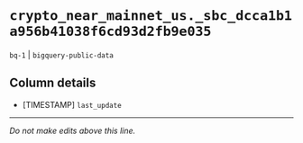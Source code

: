 # `crypto_near_mainnet_us._sbc_dcca1b1a956b41038f6cd93d2fb9e035`
`bq-1` | `bigquery-public-data`

## Column details
* [TIMESTAMP] `last_update`

-------------------------------------------------------------------------------
*Do not make edits above this line.*
